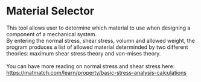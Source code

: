 # Material Selector
This tool allows user to determine which material to use when designing a component of a mechanical system.<br /> 
By entering the normal stress, shear stress, volumn and allowed weight, the program produces a list of allowed material determinded by two different theories: maximum shear stress theory and von-mises theory.<br />
<br />You can have more reading on normal stress and shear stress here: https://matmatch.com/learn/property/basic-stress-analysis-calculations<br /> 
